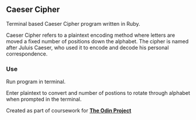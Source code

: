 ## Caeser Cipher

Terminal based Caeser Cipher program written in Ruby. 

Caeser Cipher refers to a plaintext encoding method where letters are moved a fixed number of positions down the alphabet. The cipher is named after Juluis Caeser, who used it to encode and decode his personal correspondence. 

### Use

Run program in terminal. 

Enter plaintext to convert and number of postions to rotate through alphabet when prompted in the terminal.

Created as part of coursework for [**The Odin Project**](https://www.theodinproject.com/courses/ruby-programming/lessons/caesar-cipher)